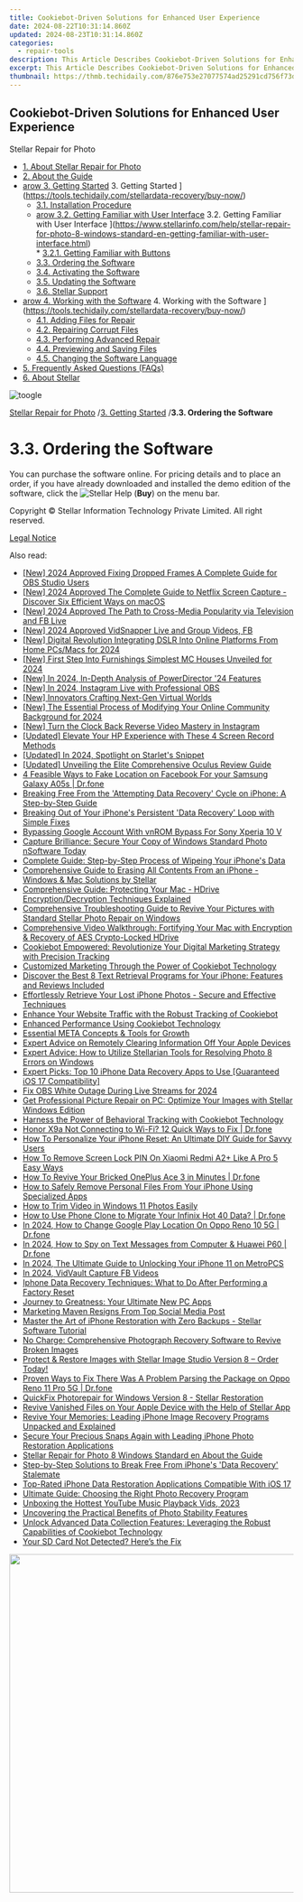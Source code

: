 ```yaml
---
title: Cookiebot-Driven Solutions for Enhanced User Experience
date: 2024-08-22T10:31:14.860Z
updated: 2024-08-23T10:31:14.860Z
categories:
  - repair-tools
description: This Article Describes Cookiebot-Driven Solutions for Enhanced User Experience
excerpt: This Article Describes Cookiebot-Driven Solutions for Enhanced User Experience
thumbnail: https://thmb.techidaily.com/876e753e27077574ad25291cd756f73dd324e0088d395c4f6b7d4b1f29dc8396.jpg
---
```


## Cookiebot-Driven Solutions for Enhanced User Experience

Stellar Repair for Photo

* [1. About Stellar Repair for Photo](https://tools.techidaily.com/stellardata-recovery/buy-now/)
* [2. About the Guide](https://tools.techidaily.com/stellardata-recovery/buy-now/)
* [arow 3. Getting Started](https://www.stellarinfo.com/help/public/frontEnd/onlinehelp/images/arow.png) 3\. Getting Started ](https://tools.techidaily.com/stellardata-recovery/buy-now/)  
  * [3.1. Installation Procedure](https://tools.techidaily.com/stellardata-recovery/buy-now/)  
  * [arow 3.2. Getting Familiar with User Interface](https://www.stellarinfo.com/help/public/frontEnd/onlinehelp/images/arow.png) 3.2\. Getting Familiar with User Interface ](https://www.stellarinfo.com/help/stellar-repair-for-photo-8-windows-standard-en-getting-familiar-with-user-interface.html)  
         * [3.2.1. Getting Familiar with Buttons](https://tools.techidaily.com/stellardata-recovery/buy-now/)  
  * [3.3. Ordering the Software](https://tools.techidaily.com/stellardata-recovery/buy-now/)  
  * [3.4. Activating the Software](https://tools.techidaily.com/stellardata-recovery/buy-now/)  
  * [3.5. Updating the Software](https://tools.techidaily.com/stellardata-recovery/buy-now/)  
  * [3.6. Stellar Support](https://tools.techidaily.com/stellardata-recovery/buy-now/)
* [arow 4. Working with the Software](https://www.stellarinfo.com/help/public/frontEnd/onlinehelp/images/arow.png) 4\. Working with the Software ](https://tools.techidaily.com/stellardata-recovery/buy-now/)  
  * [4.1. Adding Files for Repair](https://tools.techidaily.com/stellardata-recovery/buy-now/)  
  * [4.2. Repairing Corrupt Files](https://tools.techidaily.com/stellardata-recovery/buy-now/)  
  * [4.3. Performing Advanced Repair](https://tools.techidaily.com/stellardata-recovery/buy-now/)  
  * [4.4. Previewing and Saving Files](https://tools.techidaily.com/stellardata-recovery/buy-now/)  
  * [4.5. Changing the Software Language](https://tools.techidaily.com/stellardata-recovery/buy-now/)
* [5. Frequently Asked Questions (FAQs)](https://www.stellarinfo.com/help/stellar-repair-for-photo-8-windows-standard-en-frequently-asked-questions-faqs-.html)
* [6. About Stellar](https://tools.techidaily.com/stellardata-recovery/buy-now/)

![toogle](https://www.stellarinfo.com/help/public/frontEnd/onlinehelp/images/toogle.png)

[Stellar Repair for Photo](https://tools.techidaily.com/stellardata-recovery/buy-now/) /[3. Getting Started](https://tools.techidaily.com/stellardata-recovery/buy-now/) /**3.3\. Ordering the Software**

# **3.3\. Ordering the Software**

 You can purchase the software online. For pricing details and to place an order, if you have already downloaded and installed the demo edition of the software, click the ![Stellar Help](https://www.stellarinfo.com/help/public/onlinehelp_img/stellar-repair-for-photo-8-windows-standard-en/ordering-the-software/2.png)  (**Buy**) on the menu bar.

 Copyright © Stellar Information Technology Private Limited. All right reserved.

[Legal Notice](https://tools.techidaily.com/stellardata-recovery/buy-now/)

<ins class="adsbygoogle"
     style="display:block"
     data-ad-format="autorelaxed"
     data-ad-client="ca-pub-7571918770474297"
     data-ad-slot="1223367746"></ins>



<ins class="adsbygoogle"
     style="display:block"
     data-ad-client="ca-pub-7571918770474297"
     data-ad-slot="8358498916"
     data-ad-format="auto"
     data-full-width-responsive="true"></ins>

<span class="atpl-alsoreadstyle">Also read:</span>
<div><ul>
<li><a href="https://on-screen-recording.techidaily.com/new-2024-approved-fixing-dropped-frames-a-complete-guide-for-obs-studio-users/"><u>[New] 2024 Approved  Fixing Dropped Frames  A Complete Guide for OBS Studio Users</u></a></li>
<li><a href="https://on-screen-recording.techidaily.com/new-2024-approved-the-complete-guide-to-netflix-screen-capture-discover-six-efficient-ways-on-macos/"><u>[New] 2024 Approved  The Complete Guide to Netflix Screen Capture - Discover Six Efficient Ways on macOS</u></a></li>
<li><a href="https://facebook-clips.techidaily.com/new-2024-approved-the-path-to-cross-media-popularity-via-television-and-fb-live/"><u>[New] 2024 Approved  The Path to Cross-Media Popularity via Television and FB Live</u></a></li>
<li><a href="https://facebook-videos.techidaily.com/new-2024-approved-vidsnapper-live-and-group-videos-fb/"><u>[New] 2024 Approved  VidSnapper  Live and Group Videos, FB</u></a></li>
<li><a href="https://facebook-clips.techidaily.com/new-digital-revolution-integrating-dslr-into-online-platforms-from-home-pcsmacs-for-2024/"><u>[New] Digital Revolution  Integrating DSLR Into Online Platforms From Home PCs/Macs for 2024</u></a></li>
<li><a href="https://screen-video-capture.techidaily.com/new-first-step-into-furnishings-simplest-mc-houses-unveiled-for-2024/"><u>[New] First Step Into Furnishings  Simplest MC Houses Unveiled for 2024</u></a></li>
<li><a href="https://fox-cloud.techidaily.com/new-in-2024-in-depth-analysis-of-powerdirector-24-features/"><u>[New] In 2024, In-Depth Analysis of PowerDirector '24 Features</u></a></li>
<li><a href="https://desktop-recording.techidaily.com/new-in-2024-instagram-live-with-professional-obs/"><u>[New] In 2024, Instagram Live with Professional OBS</u></a></li>
<li><a href="https://extra-guidance.techidaily.com/new-innovators-crafting-next-gen-virtual-worlds/"><u>[New] Innovators Crafting Next-Gen Virtual Worlds</u></a></li>
<li><a href="https://facebook-video-content.techidaily.com/new-the-essential-process-of-modifying-your-online-community-background-for-2024/"><u>[New] The Essential Process of Modifying Your Online Community Background for 2024</u></a></li>
<li><a href="https://instagram-video-files.techidaily.com/new-turn-the-clock-back-reverse-video-mastery-in-instagram/"><u>[New] Turn the Clock Back  Reverse Video Mastery in Instagram</u></a></li>
<li><a href="https://desktop-recording.techidaily.com/updated-elevate-your-hp-experience-with-these-4-screen-record-methods/"><u>[Updated] Elevate Your HP Experience with These 4 Screen Record Methods</u></a></li>
<li><a href="https://vimeo-videos.techidaily.com/updated-in-2024-spotlight-on-starlets-snippet/"><u>[Updated] In 2024, Spotlight on Starlet's Snippet</u></a></li>
<li><a href="https://some-approaches.techidaily.com/updated-unveiling-the-elite-comprehensive-oculus-review-guide/"><u>[Updated] Unveiling the Elite  Comprehensive Oculus Review Guide</u></a></li>
<li><a href="https://location-social.techidaily.com/4-feasible-ways-to-fake-location-on-facebook-for-your-samsung-galaxy-a05s-drfone-by-drfone-virtual-android/"><u>4 Feasible Ways to Fake Location on Facebook For your Samsung Galaxy A05s | Dr.fone</u></a></li>
<li><a href="https://data-safeguard.techidaily.com/breaking-free-from-the-attempting-data-recovery-cycle-on-iphone-a-step-by-step-guide/"><u>Breaking Free From the 'Attempting Data Recovery' Cycle on iPhone: A Step-by-Step Guide</u></a></li>
<li><a href="https://data-safeguard.techidaily.com/breaking-out-of-your-iphones-persistent-data-recovery-loop-with-simple-fixes/"><u>Breaking Out of Your iPhone's Persistent 'Data Recovery' Loop with Simple Fixes</u></a></li>
<li><a href="https://android-unlock.techidaily.com/bypassing-google-account-with-vnrom-bypass-for-sony-xperia-10-v-by-drfone-android/"><u>Bypassing Google Account With vnROM Bypass For Sony Xperia 10 V</u></a></li>
<li><a href="https://data-safeguard.techidaily.com/capture-brilliance-secure-your-copy-of-windows-standard-photo-nsoftware-today/"><u>Capture Brilliance: Secure Your Copy of Windows Standard Photo nSoftware Today</u></a></li>
<li><a href="https://data-safeguard.techidaily.com/complete-guide-step-by-step-process-of-wipeing-your-iphones-data/"><u>Complete Guide: Step-by-Step Process of Wipeing Your iPhone's Data</u></a></li>
<li><a href="https://data-safeguard.techidaily.com/comprehensive-guide-to-erasing-all-contents-from-an-iphone-windows-and-mac-solutions-by-stellar/"><u>Comprehensive Guide to Erasing All Contents From an iPhone - Windows & Mac Solutions by Stellar</u></a></li>
<li><a href="https://data-safeguard.techidaily.com/comprehensive-guide-protecting-your-mac-hdrive-encryptiondecryption-techniques-explained/"><u>Comprehensive Guide: Protecting Your Mac - HDrive Encryption/Decryption Techniques Explained</u></a></li>
<li><a href="https://data-safeguard.techidaily.com/comprehensive-troubleshooting-guide-to-revive-your-pictures-with-standard-stellar-photo-repair-on-windows/"><u>Comprehensive Troubleshooting Guide to Revive Your Pictures with Standard Stellar Photo Repair on Windows</u></a></li>
<li><a href="https://data-safeguard.techidaily.com/comprehensive-video-walkthrough-fortifying-your-mac-with-encryption-and-recovery-of-aes-crypto-locked-hdrive/"><u>Comprehensive Video Walkthrough: Fortifying Your Mac with Encryption & Recovery of AES Crypto-Locked HDrive</u></a></li>
<li><a href="https://data-safeguard.techidaily.com/cookiebot-empowered-revolutionize-your-digital-marketing-strategy-with-precision-tracking/"><u>Cookiebot Empowered: Revolutionize Your Digital Marketing Strategy with Precision Tracking</u></a></li>
<li><a href="https://data-safeguard.techidaily.com/customized-marketing-through-the-power-of-cookiebot-technology/"><u>Customized Marketing Through the Power of Cookiebot Technology</u></a></li>
<li><a href="https://data-safeguard.techidaily.com/discover-the-best-8-text-retrieval-programs-for-your-iphone-features-and-reviews-included/"><u>Discover the Best 8 Text Retrieval Programs for Your iPhone: Features and Reviews Included</u></a></li>
<li><a href="https://data-safeguard.techidaily.com/effortlessly-retrieve-your-lost-iphone-photos-secure-and-effective-techniques/"><u>Effortlessly Retrieve Your Lost iPhone Photos - Secure and Effective Techniques</u></a></li>
<li><a href="https://data-safeguard.techidaily.com/enhance-your-website-traffic-with-the-robust-tracking-of-cookiebot/"><u>Enhance Your Website Traffic with the Robust Tracking of Cookiebot</u></a></li>
<li><a href="https://data-safeguard.techidaily.com/enhanced-performance-using-cookiebot-technology/"><u>Enhanced Performance Using Cookiebot Technology</u></a></li>
<li><a href="https://facebook.techidaily.com/essential-meta-concepts-and-tools-for-growth/"><u>Essential META Concepts & Tools for Growth</u></a></li>
<li><a href="https://data-safeguard.techidaily.com/expert-advice-on-remotely-clearing-information-off-your-apple-devices/"><u>Expert Advice on Remotely Clearing Information Off Your Apple Devices</u></a></li>
<li><a href="https://data-safeguard.techidaily.com/expert-advice-how-to-utilize-stellarian-tools-for-resolving-photo-8-errors-on-windows/"><u>Expert Advice: How to Utilize Stellarian Tools for Resolving Photo 8 Errors on Windows</u></a></li>
<li><a href="https://data-safeguard.techidaily.com/expert-picks-top-10-iphone-data-recovery-apps-to-use-guaranteed-ios-17-compatibility/"><u>Expert Picks: Top 10 iPhone Data Recovery Apps to Use [Guaranteed iOS 17 Compatibility]</u></a></li>
<li><a href="https://video-capture.techidaily.com/fix-obs-white-outage-during-live-streams-for-2024/"><u>Fix OBS White Outage During Live Streams for 2024</u></a></li>
<li><a href="https://data-safeguard.techidaily.com/get-professional-picture-repair-on-pc-optimize-your-images-with-stellar-windows-edition/"><u>Get Professional Picture Repair on PC: Optimize Your Images with Stellar Windows Edition</u></a></li>
<li><a href="https://data-safeguard.techidaily.com/harness-the-power-of-behavioral-tracking-with-cookiebot-technology/"><u>Harness the Power of Behavioral Tracking with Cookiebot Technology</u></a></li>
<li><a href="https://change-location.techidaily.com/honor-x9a-not-connecting-to-wi-fi-12-quick-ways-to-fix-drfone-by-drfone-fix-android-problems-fix-android-problems/"><u>Honor X9a Not Connecting to Wi-Fi? 12 Quick Ways to Fix | Dr.fone</u></a></li>
<li><a href="https://data-safeguard.techidaily.com/how-to-personalize-your-iphone-reset-an-ultimate-diy-guide-for-savvy-users/"><u>How To Personalize Your iPhone Reset: An Ultimate DIY Guide for Savvy Users</u></a></li>
<li><a href="https://unlock-android.techidaily.com/how-to-remove-screen-lock-pin-on-xiaomi-redmi-a2plus-like-a-pro-5-easy-ways-by-drfone-android/"><u>How To Remove Screen Lock PIN On Xiaomi Redmi A2+ Like A Pro 5 Easy Ways</u></a></li>
<li><a href="https://fix-guide.techidaily.com/how-to-revive-your-bricked-oneplus-ace-3-in-minutes-drfone-by-drfone-fix-android-problems-fix-android-problems/"><u>How To Revive Your Bricked OnePlus Ace 3 in Minutes | Dr.fone</u></a></li>
<li><a href="https://data-safeguard.techidaily.com/how-to-safely-remove-personal-files-from-your-iphone-using-specialized-apps/"><u>How to Safely Remove Personal Files From Your iPhone Using Specialized Apps</u></a></li>
<li><a href="https://extra-resources.techidaily.com/how-to-trim-video-in-windows-11-photos-easily/"><u>How to Trim Video in Windows 11 Photos Easily</u></a></li>
<li><a href="https://android-transfer.techidaily.com/how-to-use-phone-clone-to-migrate-your-infinix-hot-40-data-drfone-by-drfone-transfer-from-android-transfer-from-android/"><u>How to Use Phone Clone to Migrate Your Infinix Hot 40 Data? | Dr.fone</u></a></li>
<li><a href="https://review-topics.techidaily.com/in-2024-how-to-change-google-play-location-on-oppo-reno-10-5g-drfone-by-drfone-virtual-android/"><u>In 2024, How to Change Google Play Location On Oppo Reno 10 5G | Dr.fone</u></a></li>
<li><a href="https://android-location-track.techidaily.com/in-2024-how-to-spy-on-text-messages-from-computer-and-huawei-p60-drfone-by-drfone-virtual-android/"><u>In 2024, How to Spy on Text Messages from Computer & Huawei P60 | Dr.fone</u></a></li>
<li><a href="https://sim-unlock.techidaily.com/in-2024-the-ultimate-guide-to-unlocking-your-iphone-11-on-metropcs-by-drfone-ios/"><u>In 2024, The Ultimate Guide to Unlocking Your iPhone 11 on MetroPCS</u></a></li>
<li><a href="https://facebook-video-content.techidaily.com/in-2024-vidvault-capture-fb-videos/"><u>In 2024, VidVault  Capture FB Videos</u></a></li>
<li><a href="https://data-safeguard.techidaily.com/iphone-data-recovery-techniques-what-to-do-after-performing-a-factory-reset/"><u>Iphone Data Recovery Techniques: What to Do After Performing a Factory Reset</u></a></li>
<li><a href="https://win11.techidaily.com/journey-to-greatness-your-ultimate-new-pc-apps/"><u>Journey to Greatness: Your Ultimate New PC Apps</u></a></li>
<li><a href="https://facebook.techidaily.com/marketing-maven-resigns-from-top-social-media-post/"><u>Marketing Maven Resigns From Top Social Media Post</u></a></li>
<li><a href="https://data-safeguard.techidaily.com/master-the-art-of-iphone-restoration-with-zero-backups-stellar-software-tutorial/"><u>Master the Art of iPhone Restoration with Zero Backups - Stellar Software Tutorial</u></a></li>
<li><a href="https://data-safeguard.techidaily.com/no-charge-comprehensive-photograph-recovery-software-to-revive-broken-images/"><u>No Charge: Comprehensive Photograph Recovery Software to Revive Broken Images</u></a></li>
<li><a href="https://data-safeguard.techidaily.com/protect-and-restore-images-with-stellar-image-studio-version-8-order-today/"><u>Protect & Restore Images with Stellar Image Studio Version 8 – Order Today!</u></a></li>
<li><a href="https://howto.techidaily.com/proven-ways-to-fix-there-was-a-problem-parsing-the-package-on-oppo-reno-11-pro-5g-drfone-by-drfone-fix-android-problems-fix-android-problems/"><u>Proven Ways to Fix There Was A Problem Parsing the Package on Oppo Reno 11 Pro 5G | Dr.fone</u></a></li>
<li><a href="https://data-safeguard.techidaily.com/quickfix-photorepair-for-windows-version-8-stellar-restoration/"><u>QuickFix Photorepair for Windows Version 8 - Stellar Restoration</u></a></li>
<li><a href="https://data-safeguard.techidaily.com/revive-vanished-files-on-your-apple-device-with-the-help-of-stellar-app/"><u>Revive Vanished Files on Your Apple Device with the Help of Stellar App</u></a></li>
<li><a href="https://data-safeguard.techidaily.com/revive-your-memories-leading-iphone-image-recovery-programs-unpacked-and-explained/"><u>Revive Your Memories: Leading iPhone Image Recovery Programs Unpacked and Explained</u></a></li>
<li><a href="https://data-safeguard.techidaily.com/secure-your-precious-snaps-again-with-leading-iphone-photo-restoration-applications/"><u>Secure Your Precious Snaps Again with Leading iPhone Photo Restoration Applications</u></a></li>
<li><a href="https://data-safeguard.techidaily.com/stellar-repair-for-photo-8-windows-standard-en-about-the-guide/"><u>Stellar Repair for Photo 8 Windows Standard en About the Guide</u></a></li>
<li><a href="https://data-safeguard.techidaily.com/step-by-step-solutions-to-break-free-from-iphones-data-recovery-stalemate/"><u>Step-by-Step Solutions to Break Free From iPhone's 'Data Recovery' Stalemate</u></a></li>
<li><a href="https://data-safeguard.techidaily.com/top-rated-iphone-data-restoration-applications-compatible-with-ios-17/"><u>Top-Rated iPhone Data Restoration Applications Compatible With iOS 17</u></a></li>
<li><a href="https://data-safeguard.techidaily.com/ultimate-guide-choosing-the-right-photo-recovery-program/"><u>Ultimate Guide: Choosing the Right Photo Recovery Program</u></a></li>
<li><a href="https://youtube-web.techidaily.com/ing-the-hottest-youtube-music-playback-vids-2023/"><u>Unboxing the Hottest YouTube Music Playback Vids, 2023</u></a></li>
<li><a href="https://extra-resources.techidaily.com/uncovering-the-practical-benefits-of-photo-stability-features/"><u>Uncovering the Practical Benefits of Photo Stability Features</u></a></li>
<li><a href="https://data-safeguard.techidaily.com/unlock-advanced-data-collection-features-leveraging-the-robust-capabilities-of-cookiebot-technology/"><u>Unlock Advanced Data Collection Features: Leveraging the Robust Capabilities of Cookiebot Technology</u></a></li>
<li><a href="https://tech-haven.techidaily.com/your-sd-card-not-detected-heres-the-fix/"><u>Your SD Card Not Detected? Here’s the Fix</u></a></li>
</ul></div>

<!-- affiliate ads begin -->
<a href="https://uperfect.sjv.io/c/5597632/1246754/15155" target="_top" id="1246754"><img src="//a.impactradius-go.com/display-ad/15155-1246754" border="0" alt="" width="600" height="600"/></a><img height="0" width="0" src="https://imp.pxf.io/i/5597632/1246754/15155" style="position:absolute;visibility:hidden;" border="0" />
<!-- affiliate ads end -->